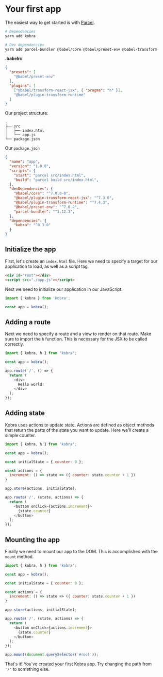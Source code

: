 # Your first app

The easiest way to get started is with [Parcel](https://parceljs.org).

```bash
# Dependencies
yarn add kobra

# Dev dependencies
yarn add parcel-bundler @babel/core @babel/preset-env @babel-transform-react-jsx @babel/plugin-transform-runtime --dev
```

**.babelrc**

```json
{
  "presets": [
    "@babel/preset-env"
  ],
  "plugins": [
    ["@babel/transform-react-jsx", { "pragma": "h" }],
    "@babel/plugin-transform-runtime"
  ]
}
```

Our project structure:

```
.
├── src
│   ├── index.html
│   └── app.js
└── package.json

```

Our `package.json`

```json
{
  "name": "app",
  "version": "1.0.0",
  "scripts": {
    "start": "parcel src/index.html",
    "build": "parcel build src/index.html",
  },
  "devDependencies": {
    "@babel/core": "^7.0.0-0",
    "@babel/plugin-transform-react-jsx": "^7.3.0",
    "@babel/plugin-transform-runtime": "^7.4.3",
    "@babel/preset-env": "^7.6.2",
    "parcel-bundler": "^1.12.3",
  },
  "dependencies": {
    "kobra": "^0.3.0"
  }
}
```

## Initialize the app

First, let's create an `index.html` file. Here we need to specify a target for our application to load, as well as a script tag.

```html
<div id="root"></div>
<script src="./app.js"></script>
```

Next we need to initialize our application in our JavaScript.

```js
import { kobra } from 'kobra';

const app = kobra();
```

## Adding a route

Next we need to specify a route and a view to render on that route. Make sure to import the `h` function. This is necessary for the JSX to be called correctly.

```js
import { kobra, h } from 'kobra';

const app = kobra();

app.route('/', () => {
  return (
    <div>
      Hello world!
    </div>
  );
});
```

## Adding state

Kobra uses actions to update state. Actions are defined as object methods that return the parts of the state you want to update. Here we'll create a simple counter.

```js
import { kobra, h } from 'kobra';

const app = kobra();

const initialState = { counter: 0 };

const actions = {
  increment: () => state => ({ counter: state.counter + 1 })
}

app.store(actions, initialState);

app.route('/', (state, actions) => {
  return (
    <button onClick={actions.increment}>
      {state.counter}
    </button>
  );
});
```

## Mounting the app

Finally we need to mount our app to the DOM. This is accomplished with the `mount` method.

```js
import { kobra, h } from 'kobra';

const app = kobra();

const initialState = { counter: 0 };

const actions = {
  increment: () => state => ({ counter: state.counter + 1 })
}

app.store(actions, initialState);

app.route('/', (state, actions) => {
  return (
    <button onClick={actions.increment}>
      {state.counter}
    </button>
  );
});

app.mount(document.querySelector('#root'));
```

That's it! You've created your first Kobra app. Try changing the path from `'/'` to something else.
